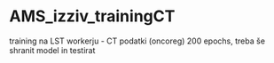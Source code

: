 # AMS_izziv_trainingCT

training na LST workerju - CT podatki (oncoreg) 200 epochs, treba še shranit model in testirat